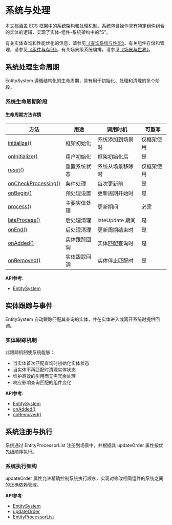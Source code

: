# 系统与处理

本文档涵盖 ECS 框架中的系统架构和处理机制。系统包含操作具有特定组件组合的实体的逻辑，实现了实体-组件-系统架构中的"S"。

有关实体查询和性能优化的信息，请参见[《查询系统与性能》](03-01-query-system-and-performance.md)。有关组件存储和管理，请参见[《组件与存储》](02-02-components-and-storage.md)。有关场景级系统编排，请参见[《场景与世界》](02-04-scenes-and-worlds.md)。

## 系统处理生命周期

EntitySystem 遵循结构化的生命周期，具有用于初始化、处理和清理的多个阶段。

### 系统生命周期阶段

#### 生命周期方法详情

| 方法 | 用途 | 调用时机 | 可重写 |
|------|------|----------|--------|
| [initialize()](../api/core/ecs-framework-monorepo.entitysystem.initialize.md) | 框架初始化 | 系统添加到场景时 | 仅框架使用 |
| [onInitialize()](../api/core/ecs-framework-monorepo.entitysystem.oninitialize.md) | 用户初始化 | 框架初始化后 | 是 |
| [reset()](../api/core/ecs-framework-monorepo.entitysystem.reset.md) | 重置系统状态 | 系统从场景移除时 | 仅框架使用 |
| [onCheckProcessing()](../api/core/ecs-framework-monorepo.entitysystem.oncheckprocessing.md) | 条件处理 | 每次更新前 | 是 |
| [onBegin()](../api/core/ecs-framework-monorepo.entitysystem.onbegin.md) | 预处理设置 | 更新周期开始时 | 是 |
| [process()](../api/core/ecs-framework-monorepo.entitysystem.process.md) | 主要实体处理 | 更新期间 | 必需 |
| [lateProcess()](../api/core/ecs-framework-monorepo.entitysystem.lateprocess.md) | 后处理清理 | lateUpdate 期间 | 是 |
| [onEnd()](../api/core/ecs-framework-monorepo.entitysystem.onend.md) | 后处理清理 | 更新周期结束时 | 是 |
| [onAdded()](../api/core/ecs-framework-monorepo.entitysystem.onadded.md) | 实体跟踪回调 | 实体匹配查询时 | 是 |
| [onRemoved()](../api/core/ecs-framework-monorepo.entitysystem.onremoved.md) | 实体跟踪回调 | 实体停止匹配时 | 是 |

**API参考**:
- [EntitySystem](../api/core/ecs-framework-monorepo.entitysystem.md)

## 实体跟踪与事件

EntitySystem 自动跟踪匹配其查询的实体，并在实体进入或离开系统时提供回调。

### 实体跟踪机制

此跟踪机制使系统能够：

- 当实体首次匹配查询时初始化实体状态
- 当实体不再匹配时清理实体状态
- 维护高效的引用而无需冗余处理
- 响应影响查询匹配的组件变化

**API参考**:
- [EntitySystem](../api/core/ecs-framework-monorepo.entitysystem.md)
- [onAdded()](../api/core/ecs-framework-monorepo.entitysystem.onadded.md)
- [onRemoved()](../api/core/ecs-framework-monorepo.entitysystem.onremoved.md)

## 系统注册与执行

系统通过 EntityProcessorList 注册到场景中，并根据其 updateOrder 属性按优先级顺序执行。

### 系统执行架构

updateOrder 属性允许精确控制系统执行顺序，实现对修改相同组件的系统之间的正确依赖管理。

**API参考**:
- [EntitySystem](../api/core/ecs-framework-monorepo.entitysystem.md)
- [updateOrder](../api/core/ecs-framework-monorepo.entitysystem.updateorder.md)
- [EntityProcessorList](../api/core/ecs-framework-monorepo.entityprocessorlist.md)